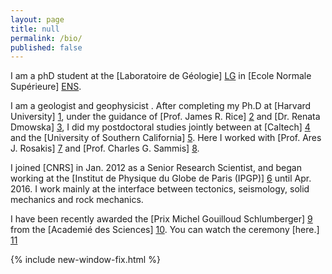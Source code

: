 ```yaml
---
layout: page
title: null
permalink: /bio/
published: false
---
```


I am a phD student at the [Laboratoire de Géologie] [LG] in [Ecole Normale Supérieure] [ENS]. 

I am a geologist and geophysicist . After completing my Ph.D at [Harvard University] [1], under the guidance of [Prof. James R. Rice] [2] and [Dr. Renata Dmowska] [3], I did my postdoctoral studies jointly between at [Caltech] [4] and the [University of Southern California] [5]. Here I worked with [Prof. Ares J. Rosakis] [7] and [Prof. Charles G. Sammis] [8]. 

I joined [CNRS] in Jan. 2012 as a Senior Research Scientist, and began working at the [Institut de Physique du Globe de Paris (IPGP)] [6] until Apr. 2016. I work mainly at the interface between tectonics, seismology, solid mechanics and rock mechanics. 

I have been recently awarded the [Prix Michel Gouilloud Schlumberger] [9] from the [Academié des Sciences] [10]. You can watch the ceremony [here.] [11]

{% include new-window-fix.html %}


[LG]: http://www.geologie.ens.fr
[ENS]: http://www.ens.fr
[1]: http://www.harvard.edu
[2]: http://www.seas.harvard.edu/rice
[3]: http://www.seas.harvard.edu/dmowska
[4]: http://www.caltech.edu
[5]: http://www.usc.edu
[6]: http://www.ipgp.fr
[7]: http://rosakis.caltech.edu
[8]: https://dornsife.usc.edu/cf/faculty-and-staff/faculty.cfm?pid=1003669
[9]: http://www.academie-sciences.fr/fr/Laureats/laureat-2018-du-prix-michel-gouilloud-schlumberger-harsha-suresh-bhat.html
[10]: http://www.academie-sciences.fr/fr/
[11]: https://www.youtube.com/watch?v=OVaenZ39o_c&t=2s&frags=pl%2Cwn

